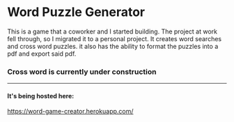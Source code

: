 # Word Puzzle Generator

This is a game that a coworker and I started building. The project at work fell through, so I migrated it to a personal project. It creates word searches and cross word puzzles. it also has the ability to format the puzzles into a pdf and export said pdf.

### **Cross word is currently under construction**
<hr>

#### It's being hosted here:

https://word-game-creator.herokuapp.com/
